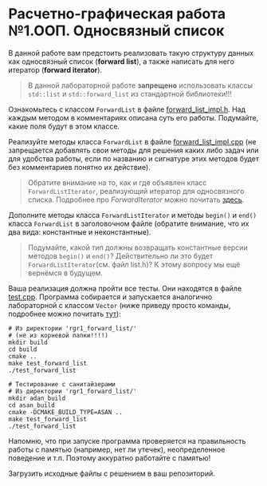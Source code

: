 # Расчетно-графическая работа №1.ООП. Односвязный список

В данной работе вам предстоить реализовать такую структуру данных как односвязный список (**forward list**), а также написать для него итератор (**forward iterator**).

> В данной лабораторной работе **запрещено** использовать классы `std::list` и `std::forward_list` из стандартной библиотеки!!!

Ознакомьтесь с классом `ForwardList` в файле [forward_list_impl.h](forward_list/forward_list_impl.h). Над каждым методом в комментариях описана суть его работы. Подумайте, какие поля будут в этом классе.

Реализуйте методы класса `ForwardList` в файле [forward_list_impl.cpp](forward_list/forward_list_impl.cpp) (не запрещается добавлять свои методы для решения каких либо задач или для удобства работы, если по названию и сигнатуре этих методов будет без комментариев понятно их действие).

> Обратите внимание на то, как и где объявлен класс `ForwardListIterator`, реализующий итератор для односвязного списка. Подробнее про _ForwardIterator_ можно почитать [здесь](https://en.cppreference.com/w/cpp/named_req/ForwardIterator).

Дополните методы класса `ForwardListIterator` и методы `begin()` и `end()` класса `ForwardList` в заголовочном файле (обратите внимание, что их два вида: константные и неконстантные).

> Подумайте, какой тип должны возвращать константные верcии методов `begin()` и `end()`? Действительно ли это будет `ForwardListIterator`(см. файл list.h)? К этому вопросу мы ещё вернёмся в будущем.

Ваша реализация должна пройти все тесты. Они находятся в файле [test.cpp](forward_list/test.cpp). Программа собирается и запускается аналогично лабораторной с классом `Vector` (ниже приведу просто команды, подробнее можно почитать [тут](../lab7_class_vector/README.md)):
```shell
# Из директории 'rgr1_forward_list/'
# (не из корневой папки!!!!)
mkdir build
cd build
cmake ..
make test_forward_list
./test_forward_list

# Тестирование с санитайзерами
# Из директории 'rgr1_forward_list/'
mkdir adan_build
cd asan_build
cmake -DCMAKE_BUILD_TYPE=ASAN ..
make test_forward_list
./test_forward_list
```


Напомню, что при запуске программа проверяется на правильность работы с памятью (например, нет ли утечек), неопределенное поведение и т.п. Поэтому аккуратно работайте с памятью!

Загрузить исходные файлы с решением в ваш репозиторий.
